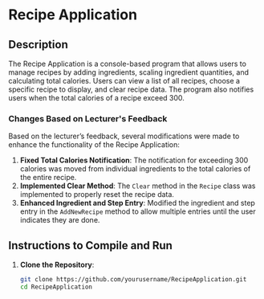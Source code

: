 # Recipe Application

## Description

The Recipe Application is a console-based program that allows users to manage recipes by adding ingredients, scaling ingredient quantities, and calculating total calories. Users can view a list of all recipes, choose a specific recipe to display, and clear recipe data. The program also notifies users when the total calories of a recipe exceed 300.

### Changes Based on Lecturer's Feedback

Based on the lecturer’s feedback, several modifications were made to enhance the functionality of the Recipe Application:
1. **Fixed Total Calories Notification**: The notification for exceeding 300 calories was moved from individual ingredients to the total calories of the entire recipe.
2. **Implemented Clear Method**: The `Clear` method in the `Recipe` class was implemented to properly reset the recipe data.
3. **Enhanced Ingredient and Step Entry**: Modified the ingredient and step entry in the `AddNewRecipe` method to allow multiple entries until the user indicates they are done.

## Instructions to Compile and Run

1. **Clone the Repository**:
   ```bash
   git clone https://github.com/yourusername/RecipeApplication.git
   cd RecipeApplication
